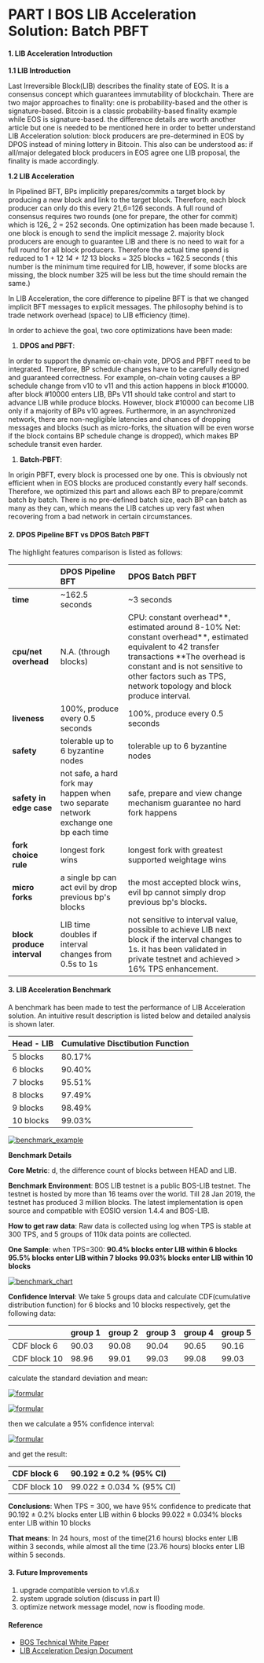 # PART I BOS LIB Acceleration Solution: Batch PBFT

#### 1. LIB Acceleration Introduction

**1.1 LIB Introduction**

Last Irreversible Block\(LIB\) describes the finality state of EOS. It is a consensus concept which guarantees immutability of blockchain. There are two major approaches to finality: one is probability-based and the other is signature-based. Bitcoin is a classic probability-based finality example while EOS is signature-based. the difference details are worth another article but one is needed to be mentioned here in order to better understand LIB Acceleration solution: block producers are pre-determined in EOS by DPOS instead of mining lottery in Bitcoin. This also can be understood as: if all/major delegated block producers in EOS agree one LIB proposal, the finality is made accordingly.

**1.2 LIB Acceleration**

In Pipelined BFT, BPs implicitly prepares/commits a target block by producing a new block and link to the target block. Therefore, each block producer can only do this every 21\_6=126 seconds. A full round of consensus requires two rounds \(one for prepare, the other for commit\) which is 126\_ 2 = 252 seconds. One optimization has been made because 1. one block is enough to send the implicit message 2. majority block producers are enough to guarantee LIB and there is no need to wait for a full round for all block producers. Therefore the actual time spend is reduced to 1 + 12 _14 + 12_ 13 blocks = 325 blocks = 162.5 seconds \( this number is the minimum time required for LIB, however, if some blocks are missing, the block number 325 will be less but the time should remain the same.\)

In LIB Acceleration, the core difference to pipeline BFT is that we changed implicit BFT messages to explicit messages. The philosophy behind is to trade network overhead \(space\) to LIB efficiency \(time\).

In order to achieve the goal, two core optimizations have been made:

1. **DPOS and PBFT**:

In order to support the dynamic on-chain vote, DPOS and PBFT need to be integrated. Therefore, BP schedule changes have to be carefully designed and guaranteed correctness. For example, on-chain voting causes a BP schedule change from v10 to v11 and this action happens in block \#10000. after block \#10000 enters LIB, BPs V11 should take control and start to advance LIB while produce blocks. However, block \#10000 can become LIB only if a majority of BPs v10 agrees. Furthermore, in an asynchronized network, there are non-negligible latencies and chances of dropping messages and blocks \(such as micro-forks, the situation will be even worse if the block contains BP schedule change is dropped\), which makes BP schedule transit even harder.

1. **Batch-PBFT**:

In origin PBFT, every block is processed one by one. This is obviously not efficient when in EOS blocks are produced constantly every half seconds. Therefore, we optimized this part and allows each BP to prepare/commit batch by batch. There is no pre-defined batch size, each BP can batch as many as they can, which means the LIB catches up very fast when recovering from a bad network in certain circumstances.

#### 2. DPOS Pipeline BFT vs DPOS Batch PBFT

The highlight features comparison is listed as follows:

|  | **DPOS Pipeline BFT** | **DPOS Batch PBFT** |
| :--- | :--- | :--- |
| **time** | ~162.5 seconds | ~3 seconds |
| **cpu/net overhead** | N.A. \(through blocks\) | CPU: constant overhead\*\*, estimated around 8-10% Net: constant overhead\*\*, estimated equivalent to 42 transfer transactions \*\*The overhead is constant and is not sensitive to other factors such as TPS, network topology and block produce interval. |
| **liveness** | 100%, produce every 0.5 seconds | 100%, produce every 0.5 seconds |
| **safety** | tolerable up to 6 byzantine nodes | tolerable up to 6 byzantine nodes |
| **safety in edge case** | not safe, a hard fork may happen when two separate network exchange one bp each time | safe, prepare and view change mechanism guarantee no hard fork happens |
| **fork choice rule** | longest fork wins | longest fork with greatest supported weightage wins |
| **micro forks** | a single bp can act evil by drop previous bp's blocks | the most accepted block wins, evil bp cannot simply drop previous bp's blocks. |
| **block produce interval** | LIB time doubles if interval changes from 0.5s to 1s | not sensitive to interval value, possible to achieve LIB next block if the interval changes to 1s. it has been validated in private testnet and achieved &gt; 16% TPS enhancement. |

#### 3. LIB Acceleration Benchmark

A benchmark has been made to test the performance of LIB Acceleration solution. An intuitive result description is listed below and detailed analysis is shown later.

| Head - LIB | Cumulative Disctibution Function |
| :--- | :--- |
| 5 blocks | 80.17% |
| 6 blocks | 90.40% |
| 7 blocks | 95.51% |
| 8 blocks | 97.49% |
| 9 blocks | 98.49% |
| 10 blocks | 99.03% |

[![benchmark\_example](https://github.com/boscore/Documentation/raw/master/LIB/images/BOS_LIB_Acceleration_PART_I/benchmark_example.jpeg)](https://github.com/boscore/Documentation/blob/master/LIB/images/BOS_LIB_Acceleration_PART_I/benchmark_example.jpeg)

**Benchmark Details**

**Core Metric**: d, the difference count of blocks between HEAD and LIB.

**Benchmark Environment**: BOS LIB testnet is a public BOS-LIB testnet. The testnet is hosted by more than 16 teams over the world. Till 28 Jan 2019, the testnet has produced 3 million blocks. The latest implementation is open source and compatible with EOSIO version 1.4.4 and BOS-LIB.

**How to get raw data**: Raw data is collected using log when TPS is stable at 300 TPS, and 5 groups of 110k data points are collected.

**One Sample**: when TPS=300: **90.4% blocks enter LIB within 6 blocks** **95.5% blocks enter LIB within 7 blocks** **99.03% blocks enter LIB within 10 blocks**

[![benchmark\_chart](https://github.com/boscore/Documentation/raw/master/LIB/images/BOS_LIB_Acceleration_PART_I/benchmark_chart.png)](https://github.com/boscore/Documentation/blob/master/LIB/images/BOS_LIB_Acceleration_PART_I/benchmark_chart.png)

**Confidence Interval**: We take 5 groups data and calculate CDF\(cumulative distribution function\) for 6 blocks and 10 blocks respectively, get the following data:

|  | group 1 | group 2 | group 3 | group 4 | group 5 |
| :--- | :--- | :--- | :--- | :--- | :--- |
| CDF block 6 | 90.03 | 90.08 | 90.04 | 90.65 | 90.16 |
| CDF block 10 | 98.96 | 99.01 | 99.03 | 99.08 | 99.03 |

calculate the standard deviation and mean:

[![formular](https://github.com/boscore/Documentation/raw/master/LIB/images/BOS_LIB_Acceleration_PART_I/stats_formular1.jpg)](https://github.com/boscore/Documentation/blob/master/LIB/images/BOS_LIB_Acceleration_PART_I/stats_formular1.jpg)

[![formular](https://github.com/boscore/Documentation/raw/master/LIB/images/BOS_LIB_Acceleration_PART_I/stats_formular2.png)](https://github.com/boscore/Documentation/blob/master/LIB/images/BOS_LIB_Acceleration_PART_I/stats_formular2.png)

then we calculate a 95% confidence interval:

[![formular](https://github.com/boscore/Documentation/raw/master/LIB/images/BOS_LIB_Acceleration_PART_I/stats_formular3.png)](https://github.com/boscore/Documentation/blob/master/LIB/images/BOS_LIB_Acceleration_PART_I/stats_formular3.png)

and get the result:

| CDF block 6 | 90.192 ± 0.2 % \(95% CI\) |
| :--- | :--- |
| CDF block 10 | 99.022 ± 0.034 % \(95% CI\) |

**Conclusions**: When TPS = 300, we have 95% confidence to predicate that 90.192 ± 0.2% blocks enter LIB within 6 blocks 99.022 ± 0.034% blocks enter LIB within 10 blocks

**That means**: In 24 hours, most of the time\(21.6 hours\) blocks enter LIB within 3 seconds, while almost all the time \(23.76 hours\) blocks enter LIB within 5 seconds.

#### 3. Future Improvements

1. upgrade compatible version to v1.6.x
2. system upgrade solution \(discuss in part II\)
3. optimize network message model, now is flooding mode.

#### Reference

* [BOS Technical White Paper](https://github.com/boscore/Documentation/blob/master/BOSCoreTechnicalWhitePaper.md)
* [LIB Acceleration Design Document](https://github.com/eosiosg/dpos-pbft/blob/master/documentation/Algorithm%20for%20improving%20EOS%20consensus%20speed%20based%20on%20PBFT.md)

